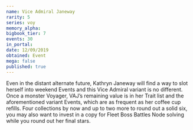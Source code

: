 ```yaml
---
name: Vice Admiral Janeway
rarity: 5
series: voy
memory_alpha:
bigbook_tier: 7
events: 30
in_portal:
date: 12/09/2019
obtained: Event
mega: false
published: true
---
```


Even in the distant alternate future, Kathryn Janeway will find a way to slot herself into weekend Events and this Vice Admiral variant is no different. Once a monster Voyager, VAJ’s remaining value is in her Trait list and the aforementioned variant Events, which are as frequent as her coffee cup refills. Four collections by now and up to two more to round out a solid six, you may also want to invest in a copy for Fleet Boss Battles Node solving while you round out her final stars.
